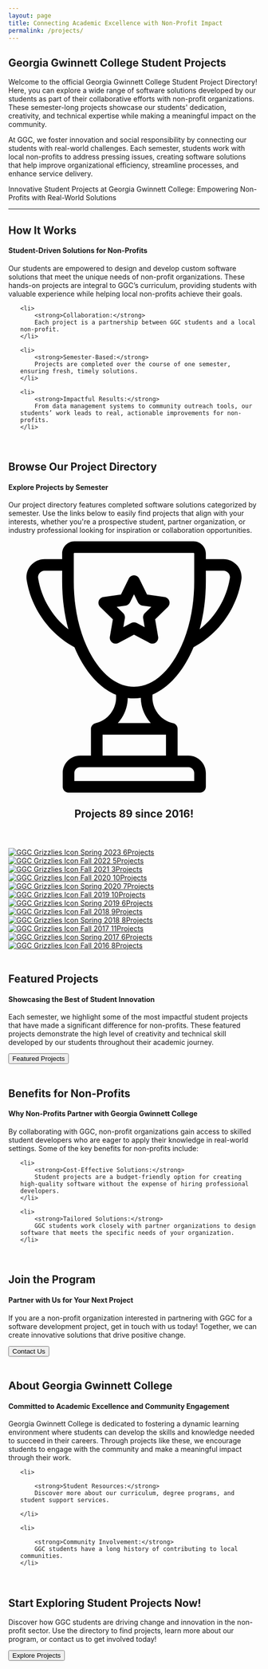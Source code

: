 ```yaml
---
layout: page
title: Connecting Academic Excellence with Non-Profit Impact
permalink: /projects/
---
```


<h2>Georgia Gwinnett College Student Projects</h2>

<p>Welcome to the official Georgia Gwinnett College Student Project Directory! Here, you can explore a wide range of software solutions developed by our students as part of their collaborative efforts with non-profit organizations. These semester-long projects showcase our students' dedication, creativity, and technical expertise while making a meaningful impact on the community.</p>

<p>At GGC, we foster innovation and social responsibility by connecting our students with real-world challenges. Each semester, students work with local non-profits to address pressing issues, creating software solutions that help improve organizational efficiency, streamline processes, and enhance service delivery.</p>

<p>Innovative Student Projects at Georgia Gwinnett College: Empowering Non-Profits with Real-World Solutions </p>

<hr>

<h2>How It Works</h2>

<h4>Student-Driven Solutions for Non-Profits</h4>

<p>Our students are empowered to design and develop custom software solutions that meet the unique needs of non-profit organizations. These hands-on projects are integral to GGC’s curriculum, providing students with valuable experience while helping local non-profits achieve their goals.</p>

<ul>

    <li>
        <strong>Collaboration:</strong>
        Each project is a partnership between GGC students and a local non-profit.
    </li>

    <li>
        <strong>Semester-Based:</strong>
        Projects are completed over the course of one semester, ensuring fresh, timely solutions.
    </li>

    <li>
        <strong>Impactful Results:</strong>
        From data management systems to community outreach tools, our students’ work leads to real, actionable improvements for non-profits.
    </li>

</ul>

<br>

<h2>Browse Our Project Directory</h2>

<h4>Explore Projects by Semester</h4>

<p>Our project directory features completed software solutions categorized by semester. Use the links below to easily find projects that align with your interests, whether you're a prospective student, partner organization, or industry professional looking for inspiration or collaboration opportunities.</p>

<div class = "links-body" id="semester-directory">
    <section class="directory">
        <header>
            <svg version="1.1" id="Layer_1" xmlns="http://www.w3.org/2000/svg" xmlns:xlink="http://www.w3.org/1999/xlink" x="0px" y="0px" viewBox="0 0 511.999 511.999" style="enable-background:new 0 0 511.999 511.999;" xml:space="preserve" class="directory__icon">
                <g>
                    <g>
                        <path d="M466.45,49.374c-7.065-8.308-17.368-13.071-28.267-13.071H402.41v-11.19C402.41,11.266,391.143,0,377.297,0H134.705
                            c-13.848,0-25.112,11.266-25.112,25.112v11.19H73.816c-10.899,0-21.203,4.764-28.267,13.071
                            c-6.992,8.221-10.014,19.019-8.289,29.624c9.4,57.8,45.775,108.863,97.4,136.872c4.717,11.341,10.059,22.083,16.008,32.091
                            c19.002,31.975,42.625,54.073,68.627,64.76c2.635,26.644-15.094,51.885-41.794,57.9c-0.057,0.013-0.097,0.033-0.153,0.046
                            c-5.211,1.245-9.09,5.921-9.09,11.513v54.363h-21.986c-19.602,0-35.549,15.947-35.549,35.549v28.058
                            c0,6.545,5.305,11.85,11.85,11.85H390.56c6.545,0,11.85-5.305,11.85-11.85v-28.058c0-19.602-15.947-35.549-35.549-35.549h-21.988
                            V382.18c0-5.603-3.893-10.286-9.118-11.52c-0.049-0.012-0.096-0.028-0.145-0.04c-26.902-6.055-44.664-31.55-41.752-58.394
                            c25.548-10.86,48.757-32.761,67.479-64.264c5.949-10.009,11.29-20.752,16.008-32.095c51.622-28.01,87.995-79.072,97.395-136.87
                            C476.465,68.392,473.443,57.595,466.45,49.374z M60.652,75.192c-0.616-3.787,0.431-7.504,2.949-10.466
                            c2.555-3.004,6.277-4.726,10.214-4.726h35.777v21.802c0,34.186,4.363,67.3,12.632,97.583
                            C89.728,153.706,67.354,116.403,60.652,75.192z M366.861,460.243c6.534,0,11.85,5.316,11.85,11.85v16.208H134.422v-16.208
                            c0-6.534,5.316-11.85,11.85-11.85H366.861z M321.173,394.03v42.513H191.96V394.03H321.173z M223.037,370.331
                            c2.929-3.224,5.607-6.719,8.002-10.46c7.897-12.339,12.042-26.357,12.228-40.674c4.209,0.573,8.457,0.88,12.741,0.88
                            c4.661,0,9.279-0.358,13.852-1.036c0.27,19.239,7.758,37.45,20.349,51.289H223.037z M378.709,81.803
                            c0,58.379-13.406,113.089-37.747,154.049c-23.192,39.03-53.364,60.525-84.956,60.525c-31.597,0-61.771-21.494-84.966-60.523
                            c-24.342-40.961-37.748-95.671-37.748-154.049V25.112c0-0.78,0.634-1.413,1.412-1.413h242.591c0.78,0,1.414,0.634,1.414,1.413
                            V81.803z M451.348,75.192c-6.702,41.208-29.074,78.51-61.569,104.191c8.268-30.283,12.631-63.395,12.631-97.58V60.001h35.773
                            c3.938,0,7.66,1.723,10.214,4.726C450.915,67.688,451.963,71.405,451.348,75.192z" />
                    </g>
                </g>
                <g>
                  <g>
                    <path d="M327.941,121.658c-1.395-4.288-5.103-7.414-9.566-8.064l-35.758-5.196l-15.991-32.402
                      c-1.997-4.044-6.116-6.605-10.626-6.605c-4.511,0-8.63,2.561-10.626,6.605l-15.991,32.402l-35.758,5.196
                      c-4.464,0.648-8.172,3.775-9.566,8.065c-1.393,4.291-0.231,8.999,2.999,12.148l25.875,25.221l-6.109,35.613
                      c-0.763,4.446,1.064,8.938,4.714,11.59c3.648,2.651,8.487,3,12.479,0.902L256,190.32l31.982,16.813
                      c1.734,0.911,3.627,1.36,5.512,1.36c2.456,0,4.902-0.763,6.966-2.263c3.65-2.652,5.477-7.144,4.714-11.59l-6.109-35.613
                      l25.875-25.221C328.172,130.658,329.334,125.949,327.941,121.658z M278.064,146.405c-2.793,2.722-4.068,6.644-3.408,10.489
                      l3.102,18.09l-16.245-8.541c-1.725-0.908-3.62-1.36-5.514-1.36c-1.894,0-3.788,0.454-5.514,1.36l-16.245,8.541l3.102-18.09
                      c0.66-3.844-0.615-7.766-3.408-10.489l-13.141-12.81l18.162-2.64c3.859-0.56,7.196-2.985,8.922-6.482l8.123-16.458l8.122,16.458
                      c1.727,3.497,5.062,5.921,8.922,6.482l18.162,2.64L278.064,146.405z" />
                  </g>
                </g>
            </svg>
            <h1 class="directory__title">
                <span class="directory__title--top">Projects</span>
                <span class="directory__title--bottom">89 since 2016!</span>
            </h1>
        </header>
        <section class="directory__profiles">
            <a href = "{{ '/itec3870_sp23/' | relative_url }}" class = "section-link">
                <section class="directory__profile">
                    <img src="{{ '/assets/img/nav_logo.webp' | relative_url}}" alt="GGC Grizzlies Icon" class="directory__picture">
                    <span class="directory__name">Spring 2023</span>
                    <span class="directory__value">6<span>Projects</span></span>
                </section>
            </a>
            <a href = "{{ '/itec3870_fa22/' | relative_url }}" class = "section-link">
                <section class="directory__profile">
                    <img src="{{ '/assets/img/nav_logo.webp' | relative_url}}" alt="GGC Grizzlies Icon" class="directory__picture">
                    <span class="directory__name">Fall 2022</span>
                    <span class="directory__value">5<span>Projects</span></span>
                </section>
            </a>
            <a href = "{{ '/itec3870_fa21/' | relative_url }}" class = "section-link">
                <section class="directory__profile">
                    <img src="{{ '/assets/img/nav_logo.webp' | relative_url}}" alt="GGC Grizzlies Icon" class="directory__picture">
                    <span class="directory__name">Fall 2021</span>
                    <span class="directory__value">3<span>Projects</span></span>
                </section>
            </a>
            <a href = "{{ '/itec3870_fa20/' | relative_url }}" class = "section-link">
                <section class="directory__profile">
                    <img src="{{ '/assets/img/nav_logo.webp' | relative_url}}" alt="GGC Grizzlies Icon" class="directory__picture">
                    <span class="directory__name">Fall 2020</span>
                    <span class="directory__value">10<span>Projects</span></span>
                </section>
            </a>
            <a href = "{{ '/itec3870_sp20/' | relative_url }}" class = "section-link">
                <section class="directory__profile">
                    <img src="{{ '/assets/img/nav_logo.webp' | relative_url}}" alt="GGC Grizzlies Icon" class="directory__picture">
                    <span class="directory__name">Spring 2020</span>
                    <span class="directory__value">7<span>Projects</span></span>
                </section>
            </a>
            <a href = "{{ '/itec3870_fa19/' | relative_url }}" class = "section-link">
                <section class="directory__profile">
                    <img src="{{ '/assets/img/nav_logo.webp' | relative_url}}" alt="GGC Grizzlies Icon" class="directory__picture">
                    <span class="directory__name">Fall 2019</span>
                    <span class="directory__value">10<span>Projects</span></span>
                </section>
            </a>
            <a href = "{{ '/itec3870_sp19/' | relative_url }}" class = "section-link">
                <section class="directory__profile">
                    <img src="{{ '/assets/img/nav_logo.webp' | relative_url}}" alt="GGC Grizzlies Icon" class="directory__picture">
                    <span class="directory__name">Spring 2019</span>
                    <span class="directory__value">6<span>Projects</span></span>
                </section>
            </a>
            <a href = "{{ '/itec3870_fa18/' | relative_url }}" class = "section-link">
                <section class="directory__profile">
                    <img src="{{ '/assets/img/nav_logo.webp' | relative_url}}" alt="GGC Grizzlies Icon" class="directory__picture">
                    <span class="directory__name">Fall 2018</span>
                    <span class="directory__value">9<span>Projects</span></span>
                </section>
            </a>
            <a href = "{{ '/itec3870_sp18/' | relative_url }}" class = "section-link">
                <section class="directory__profile">
                    <img src="{{ '/assets/img/nav_logo.webp' | relative_url}}" alt="GGC Grizzlies Icon" class="directory__picture">
                    <span class="directory__name">Spring 2018</span>
                    <span class="directory__value">8<span>Projects</span></span>
                </section>
            </a>
            <a href = "{{ '/itec3870_fa17/' | relative_url }}" class = "section-link">
                <section class="directory__profile">
                    <img src="{{ '/assets/img/nav_logo.webp' | relative_url}}" alt="GGC Grizzlies Icon" class="directory__picture">
                    <span class="directory__name">Fall 2017</span>
                    <span class="directory__value">11<span>Projects</span></span>
                </section>
            </a>
            <a href = "{{ '/itec3870_sp17/' | relative_url }}" class = "section-link">
                <section class="directory__profile">
                    <img src="{{ '/assets/img/nav_logo.webp' | relative_url}}" alt="GGC Grizzlies Icon" class="directory__picture">
                    <span class="directory__name">Spring 2017</span>
                    <span class="directory__value">6<span>Projects</span></span>
                </section>
            </a>
            <a href = "{{ '/itec3870_fa16/' | relative_url }}" class = "section-link">
                <section class="directory__profile">
                    <img src="{{ '/assets/img/nav_logo.webp' | relative_url}}" alt="GGC Grizzlies Icon" class="directory__picture">
                    <span class="directory__name">Fall 2016</span>
                    <span class="directory__value">8<span>Projects</span></span>
                </section>
            </a>
        </section>
    </section>
</div>

<br>

<h2>Featured Projects</h2>

<h4>Showcasing the Best of Student Innovation</h4>

<p>Each semester, we highlight some of the most impactful student projects that have made a significant difference for non-profits. These featured projects demonstrate the high level of creativity and technical skill developed by our students throughout their academic journey.</p>

<div class = "button-container">
    <button class = "ggc-button" role = "button" onclick = "window.location.href='{{ '/featured/' | relative_url }}'">
        Featured Projects
    </button>
</div>

<br>

<h2>Benefits for Non-Profits</h2>

<h4>Why Non-Profits Partner with Georgia Gwinnett College</h4>

<p>By collaborating with GGC, non-profit organizations gain access to skilled student developers who are eager to apply their knowledge in real-world settings. Some of the key benefits for non-profits include:</p>

<ul>

    <li>
        <strong>Cost-Effective Solutions:</strong>
        Student projects are a budget-friendly option for creating high-quality software without the expense of hiring professional developers.
    </li>

    <li>
        <strong>Tailored Solutions:</strong>
        GGC students work closely with partner organizations to design software that meets the specific needs of your organization.
    </li>

</ul>

<br>

<h2>Join the Program</h2>

<h4>Partner with Us for Your Next Project</h4>

<p>If you are a non-profit organization interested in partnering with GGC for a software development project, get in touch with us today! Together, we can create innovative solutions that drive positive change.</p>

<div class = "button-container">
    <button class = "ggc-button" role = "button" onclick = "window.location.href='#'">
        Contact Us
    </button>
</div>

<br>

<h2>About Georgia Gwinnett College</h2>

<h4>Committed to Academic Excellence and Community Engagement</h4>

<p>Georgia Gwinnett College is dedicated to fostering a dynamic learning environment where students can develop the skills and knowledge needed to succeed in their careers. Through projects like these, we encourage students to engage with the community and make a meaningful impact through their work.</p>

<ul>

    <li>

        <strong>Student Resources:</strong>
        Discover more about our curriculum, degree programs, and student support services.

    </li>

    <li>

        <strong>Community Involvement:</strong>
        GGC students have a long history of contributing to local communities.
    </li>

</ul>

<br>

<h2>Start Exploring Student Projects Now!</h2>

<p>Discover how GGC students are driving change and innovation in the non-profit sector. Use the directory to find projects, learn more about our program, or contact us to get involved today!</p>

<div class = "button-container">
    <button class = "ggc-button" role = "button" onclick = "window.location.href='#semester-directory'">
        Explore Projects
    </button>
</div>

